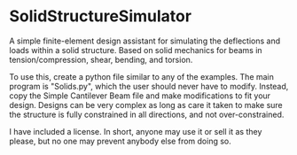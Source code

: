 # SolidStructureSimulator
A simple finite-element design assistant for simulating the deflections and loads within a solid structure.
Based on solid mechanics for beams in tension/compression, shear, bending, and torsion.

To use this, create a python file similar to any of the examples. The main program is "Solids.py", which the user should never have to modify. Instead, copy the Simple Cantilever Beam file and make modifications to fit your design. Designs can be very complex as long as care it taken to make sure the structure is fully constrained in all directions, and not over-constrained.

I have included a license. In short, anyone may use it or sell it as they please, but no one may prevent anybody else from doing so.
